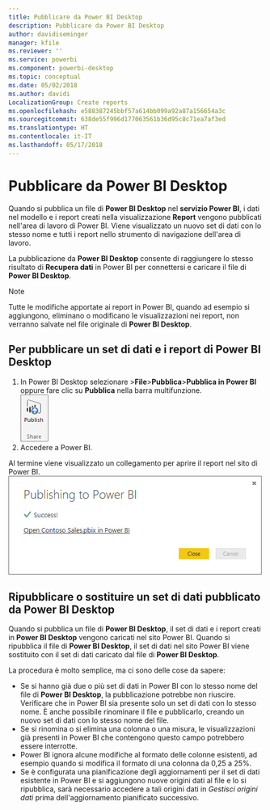 ```yaml
---
title: Pubblicare da Power BI Desktop
description: Pubblicare da Power BI Desktop
author: davidiseminger
manager: kfile
ms.reviewer: ''
ms.service: powerbi
ms.component: powerbi-desktop
ms.topic: conceptual
ms.date: 05/02/2018
ms.author: davidi
LocalizationGroup: Create reports
ms.openlocfilehash: e588387245bbf57a614bb099a92a87a156654a3c
ms.sourcegitcommit: 638de55f996d177063561b36d95c8c71ea7af3ed
ms.translationtype: HT
ms.contentlocale: it-IT
ms.lasthandoff: 05/17/2018
---
```

# <a name="publish-from-power-bi-desktop"></a>Pubblicare da Power BI Desktop
Quando si pubblica un file di **Power BI Desktop** nel **servizio Power BI**, i dati nel modello e i report creati nella visualizzazione **Report** vengono pubblicati nell'area di lavoro di Power BI. Viene visualizzato un nuovo set di dati con lo stesso nome e tutti i report nello strumento di navigazione dell'area di lavoro.

La pubblicazione da **Power BI Desktop** consente di raggiungere lo stesso risultato di **Recupera dati** in Power BI per connettersi e caricare il file di **Power BI Desktop**.

> [!NOTE]
> Tutte le modifiche apportate ai report in Power BI, quando ad esempio si aggiungono, eliminano o modificano le visualizzazioni nei report, non verranno salvate nel file originale di **Power BI Desktop**.
> 
> 

## <a name="to-publish-a-power-bi-desktop-dataset-and-reports"></a>Per pubblicare un set di dati e i report di Power BI Desktop
1. In Power BI Desktop selezionare \>**File**\>**Pubblica**\>**Pubblica in Power BI** oppure fare clic su **Pubblica** nella barra multifunzione.  
   ![](media/desktop-upload-desktop-files/pbid_publish_publishbutton.png)
2. Accedere a Power BI.

Al termine viene visualizzato un collegamento per aprire il report nel sito di Power BI.  
    ![](media/desktop-upload-desktop-files/pbid_publish_success.png)

## <a name="re-publish-or-replace-a-dataset-published-from-power-bi-desktop"></a>Ripubblicare o sostituire un set di dati pubblicato da Power BI Desktop
Quando si pubblica un file di **Power BI Desktop**, il set di dati e i report creati in **Power BI Desktop** vengono caricati nel sito Power BI. Quando si ripubblica il file di **Power BI Desktop**, il set di dati nel sito Power BI viene sostituito con il set di dati caricato dal file di **Power BI Desktop**.

La procedura è molto semplice, ma ci sono delle cose da sapere:

* Se si hanno già due o più set di dati in Power BI con lo stesso nome del file di **Power BI Desktop**, la pubblicazione potrebbe non riuscire. Verificare che in Power BI sia presente solo un set di dati con lo stesso nome. È anche possibile rinominare il file e pubblicarlo, creando un nuovo set di dati con lo stesso nome del file.
* Se si rinomina o si elimina una colonna o una misura, le visualizzazioni già presenti in Power BI che contengono questo campo potrebbero essere interrotte. 
* Power BI ignora alcune modifiche al formato delle colonne esistenti, ad esempio quando si modifica il formato di una colonna da 0,25 a 25%.
* Se è configurata una pianificazione degli aggiornamenti per il set di dati esistente in Power BI e si aggiungono nuove origini dati al file e lo si ripubblica, sarà necessario accedere a tali origini dati in *Gestisci origini dati* prima dell'aggiornamento pianificato successivo.

